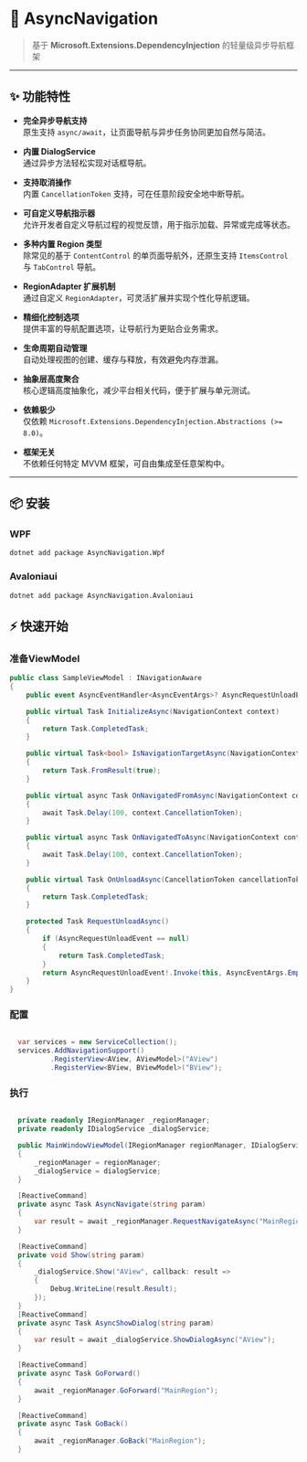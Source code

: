 # 🚀 AsyncNavigation


> 基于 **Microsoft.Extensions.DependencyInjection** 的轻量级异步导航框架

---

## ✨ 功能特性

-  **完全异步导航支持**  
  原生支持 `async/await`，让页面导航与异步任务协同更加自然与简洁。

-  **内置 DialogService**  
  通过异步方法轻松实现对话框导航。

-  **支持取消操作**  
  内置 `CancellationToken` 支持，可在任意阶段安全地中断导航。

-  **可自定义导航指示器**  
  允许开发者自定义导航过程的视觉反馈，用于指示加载、异常或完成等状态。

-  **多种内置 Region 类型**  
  除常见的基于 `ContentControl` 的单页面导航外，还原生支持 `ItemsControl` 与 `TabControl` 导航。

-  **RegionAdapter 扩展机制**  
  通过自定义 `RegionAdapter`，可灵活扩展并实现个性化导航逻辑。

-  **精细化控制选项**  
  提供丰富的导航配置选项，让导航行为更贴合业务需求。

-  **生命周期自动管理**  
  自动处理视图的创建、缓存与释放，有效避免内存泄漏。

-  **抽象层高度聚合**  
  核心逻辑高度抽象化，减少平台相关代码，便于扩展与单元测试。

-  **依赖极少**  
  仅依赖 `Microsoft.Extensions.DependencyInjection.Abstractions (>= 8.0)`。

-  **框架无关**  
  不依赖任何特定 MVVM 框架，可自由集成至任意架构中。

---

## 📦 安装

### WPF
```bash
dotnet add package AsyncNavigation.Wpf
```

### Avaloniaui
```bash
dotnet add package AsyncNavigation.Avaloniaui
```

## ⚡ 快速开始

### 准备ViewModel
```csharp
public class SampleViewModel : INavigationAware
{
    public event AsyncEventHandler<AsyncEventArgs>? AsyncRequestUnloadEvent;

    public virtual Task InitializeAsync(NavigationContext context)
    {
        return Task.CompletedTask;
    }

    public virtual Task<bool> IsNavigationTargetAsync(NavigationContext context)
    {
        return Task.FromResult(true);
    }

    public virtual async Task OnNavigatedFromAsync(NavigationContext context)
    {
        await Task.Delay(100, context.CancellationToken);
    }

    public virtual async Task OnNavigatedToAsync(NavigationContext context)
    {
        await Task.Delay(100, context.CancellationToken);
    }

    public virtual Task OnUnloadAsync(CancellationToken cancellationToken)
    {
        return Task.CompletedTask;
    }

    protected Task RequestUnloadAsync()
    {
        if (AsyncRequestUnloadEvent == null)
        {
            return Task.CompletedTask;
        }
        return AsyncRequestUnloadEvent!.Invoke(this, AsyncEventArgs.Empty);
    }
}

```

### 配置
```csharp

  var services = new ServiceCollection();
  services.AddNavigationSupport()
          .RegisterView<AView, AViewModel>("AView")
          .RegisterView<BView, BViewModel>("BView");

```
### 执行
```csharp

  private readonly IRegionManager _regionManager;
  private readonly IDialogService _dialogService;

  public MainWindowViewModel(IRegionManager regionManager, IDialogService dialogService)
  {
      _regionManager = regionManager;
      _dialogService = dialogService;
  }

  [ReactiveCommand]
  private async Task AsyncNavigate(string param)
  {
      var result = await _regionManager.RequestNavigateAsync("MainRegion", "AView");
  }

  [ReactiveCommand]
  private void Show(string param)
  {
      _dialogService.Show("AView", callback: result => 
      {
          Debug.WriteLine(result.Result);
      });
  }
  [ReactiveCommand]
  private async Task AsyncShowDialog(string param)
  {
      var result = await _dialogService.ShowDialogAsync("AView");
  }

  [ReactiveCommand]
  private async Task GoForward()
  {
      await _regionManager.GoForward("MainRegion");
  }

  [ReactiveCommand]
  private async Task GoBack()
  {
      await _regionManager.GoBack("MainRegion");
  }

```
